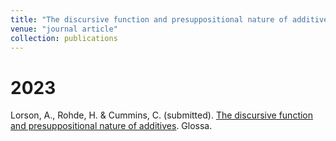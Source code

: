 ```yaml
---
title: "The discursive function and presuppositional nature of additives"
venue: "journal article"
collection: publications
---
```


2023
===
Lorson, A., Rohde, H. & Cummins, C. (submitted). [The discursive function and presuppositional nature of additives](https://psyarxiv.com/ptvqs/). Glossa.


